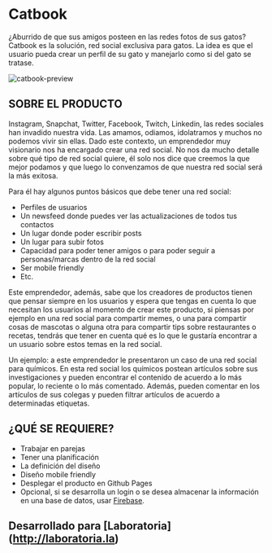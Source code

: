 # Catbook

¿Aburrido de que sus amigos posteen en las redes fotos de sus gatos? Catbook es la solución, red social exclusiva para gatos.
La idea es que el usuario pueda crear un perfil de su gato y manejarlo como si del gato se tratase.

![catbook-preview](https://user-images.githubusercontent.com/31784893/37870239-faae230a-2fa6-11e8-8d83-554d1f9c3bce.png)

## SOBRE EL PRODUCTO

Instagram, Snapchat, Twitter, Facebook, Twitch, Linkedin, las redes sociales han invadido nuestra vida. Las amamos, odiamos, idolatramos y muchos no podemos vivir sin ellas. Dado este contexto, un emprendedor muy visionario nos ha encargado crear una red social. No nos da mucho detalle sobre qué tipo de red social quiere, él solo nos dice que creemos la que mejor podamos y que luego lo convenzamos de que nuestra red social será la más exitosa.

Para él hay algunos puntos básicos que debe tener una red social:

* Perfiles de usuarios
* Un newsfeed donde puedes ver las actualizaciones de todos tus contactos
* Un lugar donde poder escribir posts
* Un lugar para subir fotos
* Capacidad para poder tener amigos o para poder seguir a personas/marcas dentro de la red social
* Ser mobile friendly
* Etc.

Este emprendedor, además, sabe que los creadores de productos tienen que pensar siempre en los usuarios y espera que tengas en cuenta lo que necesitan los usuarios al momento de crear este producto, si piensas por ejemplo en una red social para compartir memes, o una para compartir cosas de mascotas o alguna otra para compartir tips sobre restaurantes o recetas, tendrás que tener en cuenta qué es lo que le gustaría encontrar a un usuario sobre estos temas en la red social.

Un ejemplo: a este emprendedor le presentaron un caso de una red social para químicos. En esta red social los químicos postean artículos sobre sus investigaciones y pueden encontrar el contenido de acuerdo a lo más popular, lo reciente o lo más comentado. Además, pueden comentar en los artículos de sus colegas y pueden filtrar artículos de acuerdo a determinadas etiquetas.

## ¿QUÉ SE REQUIERE?
* Trabajar en parejas
* Tener una planificación
* La definición del diseño
* Diseño mobile friendly
* Desplegar el producto en Github Pages
* Opcional, si se desarrolla un login o se desea almacenar la información en una base de datos, usar [Firebase](https://firebase.google.com/).

## Desarrollado para [Laboratoria] (http://laboratoria.la)
